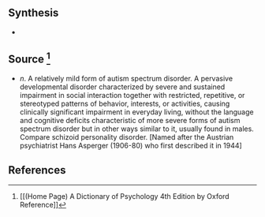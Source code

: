## Synthesis
- 
## Source [^1]
- $n$. A relatively mild form of autism spectrum disorder. A pervasive developmental disorder characterized by severe and sustained impairment in social interaction together with restricted, repetitive, or stereotyped patterns of behavior, interests, or activities, causing clinically significant impairment in everyday living, without the language and cognitive deficits characteristic of more severe forms of autism spectrum disorder but in other ways similar to it, usually found in males. Compare schizoid personality disorder. \[Named after the Austrian psychiatrist Hans Asperger (1906-80) who first described it in 1944]
## References

[^1]: [[(Home Page) A Dictionary of Psychology 4th Edition by Oxford Reference]]